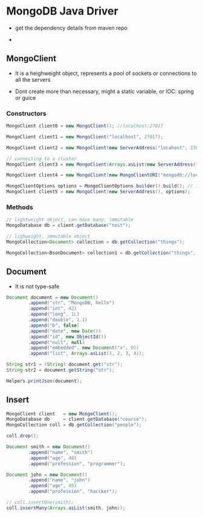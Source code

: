 # MongoDB Java Driver

- get the dependency details from maven repo

- 

## MongoClient

- It is a heighweight object, represents a pool of sockets or connections to all
  the servers

- Dont create more than necessary, might a static variable, or IOC: spring or guice

### Constructors

```java
MongoClient client0 = new MongoClient(); //localhost:27017

MongoClient client1 = new MongoClient("localhost", 27017);

MongoClient client2 = new MongoClient(new ServerAddress("locahost", 27017));

// connecting to a cluster
MongoClient client3 = new MongoClient(Arrays.asList(new ServerAddress("localhost", 27017)));

MongoClient client4 = new MongoClient(new MongoClientURI("mongodb://localhost:27017"));

MongoClientOptions options = MongoClientOptions.builder().build(); // immutable
MongoClient client5 = new MongoClient(new ServerAddress(), options);
```

### Methods

```java
// lightweight object, can have many, immutable
MongoDatabase db = client.getDatabase("test");

// lighweight, immutable object
MongoCollection<Document> collection = db.getCollection("things");

MongoCollection<BsonDocument> collection1 = db.getCollection("things", BsonDocument.class);
```

## Document

- It is not type-safe

```java
Document document = new Document()
        .append("str", "MongoDB, hello")
        .append("int", 42)
        .append("long", 1L)
        .append("double", 1.1)
        .append("b", false)
        .append("date", new Date())
        .append("id", new ObjectId())
        .append("null", null)
        .append("embedded", new Document("x", 0))
        .append("list", Arrays.asList(1, 2, 3, 4));

String str1 = (String) document.get("str");
String str2 = document.getString("str");

Helpers.printJson(document);
```

## Insert

```java
MongoClient client   = new MongoClient();
MongoDatabase db     = client.getDatabase("course");
MongoCollection coll = db.getCollection("people");

coll.drop();

Document smith = new Document()
        .append("name", "smith")
        .append("age", 40)
        .append("profession", "programmer");

Document john = new Document()
        .append("name", "john")
        .append("age", 45)
        .append("profession", "haccker");

// coll.insertOne(smith);
coll.insertMany(Arrays.asList(smith, john));
```
